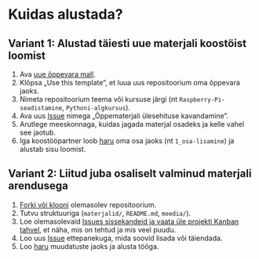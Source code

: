 # Kuidas alustada?

##  Variant 1: Alustad täiesti uue materjali koostöist loomist 

1. Ava [uue õppevara mall](https://github.com/nullyks/oppevara-mall).
2. Klõpsa „Use this template”, et luua uus repositoorium oma õppevara jaoks.
3. Nimeta repositoorium teema või kursuse järgi (nt `Raspberry-Pi-seadistamine`, `Pythoni-algkursus`).
4. Ava uus [Issue](8_Moistete_ja_toovahendite_selgitused.md) nimega „Õppematerjali ülesehituse kavandamine”.
5. Arutlege meeskonnaga, kuidas jagada materjal osadeks ja kelle vahel see jaotub.
6. Iga koostööpartner loob [haru](8_Moistete_ja_toovahendite_selgitused.md) oma osa jaoks (nt `1_osa-lisamine`) ja alustab sisu loomist.

##  Variant 2: Liitud juba osaliselt valminud materjali arendusega

1. [Forki või klooni](8_Moistete_ja_toovahendite_selgitused.md) olemasolev repositoorium.
2. Tutvu struktuuriga (`materjalid/`, `README.md`, `meedia/`).
3. Loe olemasolevaid [Issues sissekandeid ja vaata üle projekti Kanban tahvel](8_Moistete_ja_toovahendite_selgitused.md), et näha, mis on tehtud ja mis veel puudu.
4. Loo uus [Issue](8_Moistete_ja_toovahendite_selgitused.md) ettepanekuga, mida soovid lisada või täiendada.
5. Loo [haru](8_Moistete_ja_toovahendite_selgitused.md) muudatuste jaoks ja alusta tööga.